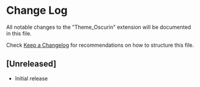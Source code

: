 # Change Log

All notable changes to the "Theme_Oscurin" extension will be documented in this file.

Check [Keep a Changelog](http://keepachangelog.com/) for recommendations on how to structure this file.

## [Unreleased]

- Initial release
